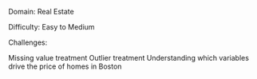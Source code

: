 Domain: Real Estate

Difficulty: Easy to Medium

Challenges:

Missing value treatment
Outlier treatment
Understanding which variables drive the price of homes in Boston
